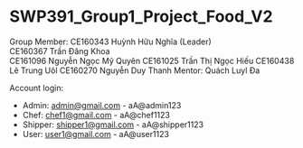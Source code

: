 # SWP391_Group1_Project_Food_V2
Group Member:
  CE160343 Huỳnh Hữu Nghĩa (Leader)        
  CE160367 Trần Đăng Khoa                              
  CE161096 Nguyễn Ngọc Mỹ Quyên
  CE161025 Trần Thị Ngọc Hiếu 
  CE160438 Lê Trung Uôl
  CE160270 Nguyễn Duy Thanh
Mentor: Quách Luyl Đa

Account login:
- Admin:   admin@gmail.com    - aA@admin123
- Chef:    chef1@gmail.com    - aA@chef1123
- Shipper: shipper1@gmail.com - aA@shipper1123
- User:    user1@gmail.com    - aA@user1123
